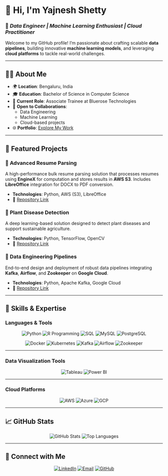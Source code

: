 # 👋 Hi, I'm **Yajnesh Shetty**  
### 🌟 *Data Engineer | Machine Learning Enthusiast | Cloud Practitioner*  

Welcome to my GitHub profile! I’m passionate about crafting scalable **data pipelines**, building innovative **machine learning models**, and leveraging **cloud platforms** to tackle real-world challenges.  

---

## 🧑‍💻 **About Me**  
- 🌍 **Location**: Bengaluru, India  
- 🎓 **Education**: Bachelor of Science in Computer Science  
- 💼 **Current Role**: Associate Trainee at Bluerose Technologies  
- 🚀 **Open to Collaborations**:  
  - Data Engineering  
  - Machine Learning  
  - Cloud-based projects  
- 🌐 **Portfolio**: [Explore My Work](https://github.com/yajneshshetty/yajneshshetty)  

---

## 🌟 **Featured Projects**  

### 🔹 **Advanced Resume Parsing**  
A high-performance bulk resume parsing solution that processes resumes using **EngineX** for computation and stores results in **AWS S3**. Includes **LibreOffice** integration for DOCX to PDF conversion.  
- **Technologies**: Python, AWS (S3), LibreOffice  
- 🔗 [Repository Link](https://github.com/yajneshshetty/yajneshshetty)  

### 🔹 **Plant Disease Detection**  
A deep learning-based solution designed to detect plant diseases and support sustainable agriculture.  
- **Technologies**: Python, TensorFlow, OpenCV  
- 🔗 [Repository Link](https://github.com/yajneshshetty/yajneshshetty)  

### 🔹 **Data Engineering Pipelines**  
End-to-end design and deployment of robust data pipelines integrating **Kafka**, **Airflow**, and **Zookeeper** on **Google Cloud**.  
- **Technologies**: Python, Apache Kafka, Google Cloud  
- 🔗 [Repository Link](https://github.com/yajneshshetty/yajneshshetty)  

---

## 🚀 **Skills & Expertise**  

### **Languages & Tools**  
<p align="center">
  <img src="https://img.icons8.com/color/48/000000/python--v1.png" alt="Python" />
  <img src="[https://img.icons8.com/ios-filled/50/007acc/r-programming.png](https://en.wikipedia.org/wiki/R_%28programming_language%29#/media/File:R_logo.svg)" alt="R Programming" />
  <img src="https://img.icons8.com/external-flat-juicy-fish/64/000000/external-sql-coding-and-development-flat-flat-juicy-fish.png" alt="SQL" />
  <img src="https://img.icons8.com/ios-filled/50/000000/mysql-logo.png" alt="MySQL" />
  <img src="https://www.zdnet.com/a/img/2018/04/19/092cbf81-acac-4f3a-91a1-5a26abc1721f/postgresql-logo.png" alt="PostgreSQL" />
</p>  

<p align="center">
  <img src="https://img.icons8.com/ios/50/000000/docker.png" alt="Docker" />
  <img src="https://img.icons8.com/color/48/000000/kubernetes.png" alt="Kubernetes" />
  <img src="https://img.icons8.com/color/48/000000/apache-kafka.png" alt="Kafka" />
  <img src="https://img.icons8.com/color/48/000000/airflow.png" alt="Airflow" />
  <img src="https://img.icons8.com/ios-filled/50/000000/zookeeper.png" alt="Zookeeper" />
</p>  

---

### **Data Visualization Tools**  
<p align="center">
  <img src="https://img.icons8.com/color/48/000000/tableau-software.png" alt="Tableau" />
  <img src="https://img.icons8.com/color/48/000000/microsoft-power-bi.png" alt="Power BI" />
</p>  

---

### **Cloud Platforms**  
<p align="center">
  <img src="https://img.icons8.com/color/48/000000/amazon-web-services.png" alt="AWS" />
  <img src="https://img.icons8.com/fluency/48/000000/microsoft-azure.png" alt="Azure" />
  <img src="https://img.icons8.com/color/48/000000/google-cloud.png" alt="GCP" />
</p>  

---

## 📈 **GitHub Stats**  

<p align="center">
  <img src="https://github-readme-stats.vercel.app/api?username=yajneshshetty&show_icons=true&theme=radical" alt="GitHub Stats" />
  <img src="https://github-readme-stats.vercel.app/api/top-langs/?username=yajneshshetty&layout=compact&theme=radical" alt="Top Languages" />
</p>  

---

## 🤝 **Connect with Me**  

<p align="center">
  <a href="https://www.linkedin.com/in/yajneshshetty"><img src="https://img.icons8.com/fluency/48/000000/linkedin.png" alt="LinkedIn" /></a>
  <a href="mailto:yajnesh.shetty@example.com"><img src="https://img.icons8.com/fluency/48/000000/email-open.png" alt="Email" /></a>
  <a href="https://github.com/yajneshshetty/yajneshshetty"><img src="https://img.icons8.com/ios-glyphs/48/000000/github.png" alt="GitHub" /></a>
</p>  
